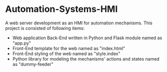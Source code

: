 # Automation-Systems-HMI

A web server development as an HMI for automation mechanisms. This project is consisted of following items:

* Web application Back-End written in Python and Flask module named as "app.py"
* Front-End template for the web named as "index.html"
* Front-End styling of the web named as "style.index"
* Python library for modeling the mechanisms' actions and states named as "dummy-feeder"
